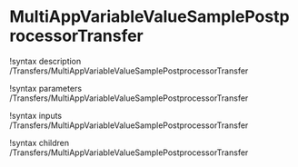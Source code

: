 <!-- MOOSE Documentation Stub: Remove this when content is added. -->

# MultiAppVariableValueSamplePostprocessorTransfer
!syntax description /Transfers/MultiAppVariableValueSamplePostprocessorTransfer

!syntax parameters /Transfers/MultiAppVariableValueSamplePostprocessorTransfer

!syntax inputs /Transfers/MultiAppVariableValueSamplePostprocessorTransfer

!syntax children /Transfers/MultiAppVariableValueSamplePostprocessorTransfer
